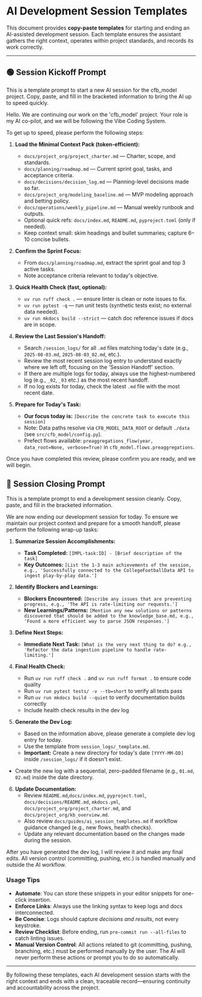 # AI Development Session Templates

This document provides **copy-paste templates** for starting and ending an AI-assisted development
session. Each template ensures the assistant gathers the right context, operates within project
standards, and records its work correctly.

---

## 🟢 Session Kickoff Prompt

This is a template prompt to start a new AI session for the cfb_model project. Copy, paste, and fill
in the bracketed information to bring the AI up to speed quickly.

Hello. We are continuing our work on the 'cfb_model' project. Your role is my AI co-pilot, and we
will be following the Vibe Coding System.

To get up to speed, please perform the following steps:

1. **Load the Minimal Context Pack (token-efficient):**
    - `docs/project_org/project_charter.md` — Charter, scope, and standards.
    - `docs/planning/roadmap.md` — Current sprint goal, tasks, and acceptance criteria.
    - `docs/decisions/decision_log.md` — Planning-level decisions made so far.
    - `docs/project_org/modeling_baseline.md` — MVP modeling approach and betting policy.
    - `docs/operations/weekly_pipeline.md` — Manual weekly runbook and outputs.
    - Optional quick refs: `docs/index.md`, `README.md`, `pyproject.toml` (only if needed).
    - Keep context small: skim headings and bullet summaries; capture 6–10 concise bullets.

2. **Confirm the Sprint Focus:**
    - From `docs/planning/roadmap.md`, extract the sprint goal and top 3 active tasks.
    - Note acceptance criteria relevant to today's objective.

3. **Quick Health Check (fast, optional):**
    - `uv run ruff check .` — ensure linter is clean or note issues to fix.
    - `uv run pytest -q` — run unit tests (synthetic tests exist; no external data needed).
    - `uv run mkdocs build --strict` — catch doc reference issues if docs are in scope.

3. **Review the Last Session's Handoff:**
    - Search `/session_logs/` for all `.md` files matching today's date (e.g., `2025-08-03.md`,
      `2025-08-03_02.md`, etc.).
    - Review the most recent session log entry to understand exactly where we left off, focusing on
      the 'Session Handoff' section.
    - If there are multiple logs for today, always use the highest-numbered log (e.g., `_02`, `_03`
      etc.) as the most recent handoff.
    - If no log exists for today, check the latest `.md` file with the most recent date.

4. **Prepare for Today's Task:**
    - **Our focus today is:** `[Describe the concrete task to execute this session]`
    - Note: Data paths resolve via `CFB_MODEL_DATA_ROOT` or default `./data` (see `src/cfb_model/config.py`).
    - Prefect flows available: `preaggregations_flow(year, data_root=None, verbose=True)` in `cfb_model.flows.preaggregations`.

Once you have completed this review, please confirm you are ready, and we will begin.

## 🔴 Session Closing Prompt

This is a template prompt to end a development session cleanly. Copy, paste, and fill in the
bracketed information.

We are now ending our development session for today. To ensure we maintain our project context and
prepare for a smooth handoff, please perform the following wrap-up tasks:

1. **Summarize Session Accomplishments:**
    - **Task Completed:** `[IMPL-task:ID] - [Brief description of the task]`
    - **Key Outcomes:** `[List the 1-3 main achievements of the session, e.g., 'Successfully
      connected to the CollegeFootballData API to ingest play-by-play data.']`

2. **Identify Blockers and Learnings:**
    - **Blockers Encountered:** `[Describe any issues that are preventing progress, e.g., 'The API
      is rate-limiting our requests.']`
    - **New Learnings/Patterns:** `[Mention any new solutions or patterns discovered that should be
      added to the knowledge_base.md, e.g., 'Found a more efficient way to parse JSON responses.']`

3. **Define Next Steps:**
    - **Immediate Next Task:** `[What is the very next thing to do? e.g., 'Refactor the data
      ingestion pipeline to handle rate-limiting.']`

4. **Final Health Check:**
    - Run `uv run ruff check .` and `uv run ruff format .` to ensure code quality
    - Run `uv run pytest tests/ -v --tb=short` to verify all tests pass
    - Run `uv run mkdocs build --quiet` to verify documentation builds correctly
    - Include health check results in the dev log

5. **Generate the Dev Log:**
    - Based on the information above, please generate a complete dev log entry for today.
    - Use the template from `session_logs/_template.md`.
    - **Important:** Create a new directory for today's date `[YYYY-MM-DD]` inside `/session_logs/`
      if it doesn't exist.

- Create the new log with a sequential, zero-padded filename (e.g., `01.md`, `02.md`) inside the
    date directory.

6. **Update Documentation:**
    - Review `README.md`,`docs/index.md`, `pyproject.toml`, `docs/decisions/README.md`,
      `mkdocs.yml`, `docs/project_org/project_charter.md`, and `docs/project_org/kb_overview.md`.
    - Also review `docs/guides/ai_session_templates.md` if workflow guidance changed (e.g., new flows, health checks).
    - Update any relevant documentation based on the changes made during the session.

After you have generated the dev log, I will review it and make any final edits. All version control
(committing, pushing, etc.) is handled manually and outside the AI workflow.

### Usage Tips

- **Automate**: You can store these snippets in your editor snippets for one-click insertion.
- **Enforce Links**: Always use the linking syntax to keep logs and docs interconnected.
- **Be Concise**: Logs should capture *decisions and results*, not every keystroke.
- **Review Checklist**: Before ending, run `pre-commit run --all-files` to catch linting issues.
- **Manual Version Control**: All actions related to git (committing, pushing, branching, etc.)
  must be performed manually by the user. The AI will never perform these actions or prompt you to
  do so automatically.

---

By following these templates, each AI development session starts with the right context and ends
with a clean, traceable record—ensuring continuity and accountability across the project.
